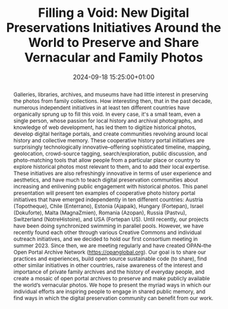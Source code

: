 ---
abstract: "Galleries, libraries, archives, and museums have had little interest in
  preserving the photos from family collections. How interesting then, that in the
  past decade, numerous independent initiatives in at least ten different countries
  have organically sprung up to fill this void. In every case, it's a small team,
  even a single person, whose passion for local history and archival photographs,
  and knowledge of web development, has led them to digitize historical photos, develop
  digital heritage portals, and create communities revolving around local history
  and collective memory. These cooperative history portal initiatives are surprisingly
  technologically innovative–offering sophisticated timeline, mapping, geolocation,
  crowd-source tagging, search/exploration, public discussion, and photo-matching
  tools that allow people from a particular place or country to explore historical
  photos most relevant to them, and to add their local expertise. These initiatives
  are also refreshingly innovative in terms of user experience and aesthetics, and
  have much to teach digital preservation communities about increasing and enlivening
  public engagement with historical photos. \nThis panel presentation will present
  ten examples of cooperative photo history portal initiatives that have emerged independently
  in ten different countries:  Austria (Topotheque), Chile (Enterrano), Estonia (Ajapaik),
  Hungary (Fortepan), Israel (Dokuforte), Malta (MagnaZmien), Romania (Azopan), Russia
  (Pastvu), Switzerland (NotreHistoire), and USA (Fortepan US). Until recently, our
  projects have been doing synchronized swimming in parallel pools. However, we have
  recently found each other through various Creative Commons and individual outreach
  initiatives, and we decided to hold our first consortium meeting in summer 2023.
  Since then, we are meeting regularly and have created OPAN–the Open Portal Archive
  Network (https://opanglobal.org). Our goal is to share our practices and experiences,
  build open source sustainable code (to share), find other similar initiatives in
  other countries, raise awareness of the interest and importance of private family
  archives and the history of everyday people, and create a mosaic of open portal
  archives to preserve and make publicly available the world’s vernacular photos.
  \nWe hope to present the myriad ways in which our individual efforts are inspiring
  people to engage in shared public memory, and find ways in which the digital preservation
  community can benefit from our work."
creators:
- Andras Török
- Bettina  Fabos
- Claude Zurcher
date: 2024-09-18 15:25:00+01:00
document_url: null
grand_parent: iPRES
institutions: []
keywords:
- approaches to preservation
- start 2 preserve
landing_page_url: ''
language: eng
layout: publication
license: Creative Commons Attribution Share-Alike 4.0 (CC-BY-SA-4.0)
notes_url: https://docs.google.com/document/d/16S5qwg42Mjnxe22cdVxZH63tVCVMgs-m92o02THSgC4/edit#heading=h.aar4tupij1po
parent: iPRES 2024
publication_type: birds of a feather
size: null
slides_url: ''
source_name: iPRES
stream_url: https://www.archief.vlaanderen.be/archief/records/dossiers/5acb210228ce4315ae650812d056a482329eb83ed2dc42398a51505dc153be81/documents/b208d828f7d0472f91d594fd9a1e7e1068f37cdd5e09419d8e7f69a4eb27e3fb
title: 'Filling a Void: New Digital Preservations Initiatives Around the World to
  Preserve and Share Vernacular and Family Photos'
year: 2024
---